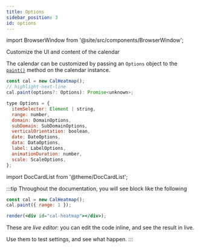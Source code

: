 ```yaml
---
title: Options
sidebar_position: 3
id: options
---
```


import BrowserWindow from '@site/src/components/BrowserWindow';

<p class="subhead">Customize the UI and content of the calendar</p>

The calendar can be customized by passing an `Options` object to the [`paint()`](/API/paint.md) method on the calendar instance.

```js title="Usage"
const cal = new CalHeatmap();
// highlight-next-line
cal.paint(options?: Options): Promise<unknown>;
```

```js title="Type Signature"
type Options = {
  itemSelector: Element | string,
  range: number,
  domain: DomainOptions,
  subDomain: SubDomainOptions,
  verticalOrientation: boolean,
  date: DateOptions,
  data: DataOptions,
  label: LabelOptions,
  animationDuration: number,
  scale: ScaleOptions,
};
```

import DocCardList from '@theme/DocCardList';

<DocCardList />

:::tip
Throughout the documentation, you will see block like the following

<BrowserWindow>

```jsx live noInline
const cal = new CalHeatmap();
cal.paint({ range: 1 });

render(<div id="cal-heatmap"></div>);
```

</BrowserWindow>

These are _live editor_:
you can edit the code inline, and see the result in live.

Use them to test settings, and see what happen.
:::
